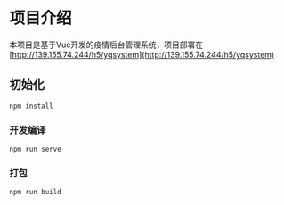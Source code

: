 # 项目介绍

本项目是基于Vue开发的疫情后台管理系统，项目部署在[http://139.155.74.244/h5/yqsystem](http://139.155.74.244/h5/yqsystem)

## 初始化
```
npm install
```

### 开发编译
```
npm run serve
```

### 打包
```
npm run build
```

